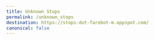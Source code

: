 ```yaml
---
title: Unknown Stops
permalink: /unknown_stops
destination: https://stops-dot-farebot-m.appspot.com/
canonical: false
---
```


